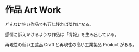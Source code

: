 # 作品 Art Work

どんなに拙い作品でも万年残れば傑作になる。

感情に訴えかけるような作品は「情報」を生み出している。

再現性の低い工芸品 Craft と再現性の高い工業製品 Product がある。
